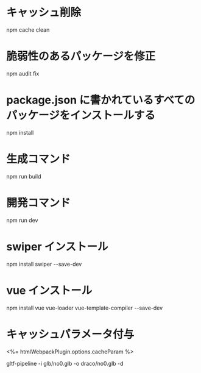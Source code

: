 # キャッシュ削除

npm cache clean

# 脆弱性のあるパッケージを修正

npm audit fix

# package.json に書かれているすべてのパッケージをインストールする

npm install

# 生成コマンド

npm run build

# 開発コマンド

npm run dev

# swiper インストール

npm install swiper --save-dev

# vue インストール

npm install vue vue-loader vue-template-compiler --save-dev

# キャッシュパラメータ付与

<%= htmlWebpackPlugin.options.cacheParam %>

gltf-pipeline -i glb/no0.glb -o draco/no0.glb -d
